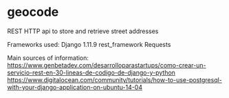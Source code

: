 # geocode
REST HTTP api to store and retrieve street addresses

Frameworks used:
Django 1.11.9
rest_framework
Requests

Main sources of information:
https://www.genbetadev.com/desarrolloparastartups/como-crear-un-servicio-rest-en-30-lineas-de-codigo-de-django-y-python
https://www.digitalocean.com/community/tutorials/how-to-use-postgresql-with-your-django-application-on-ubuntu-14-04
